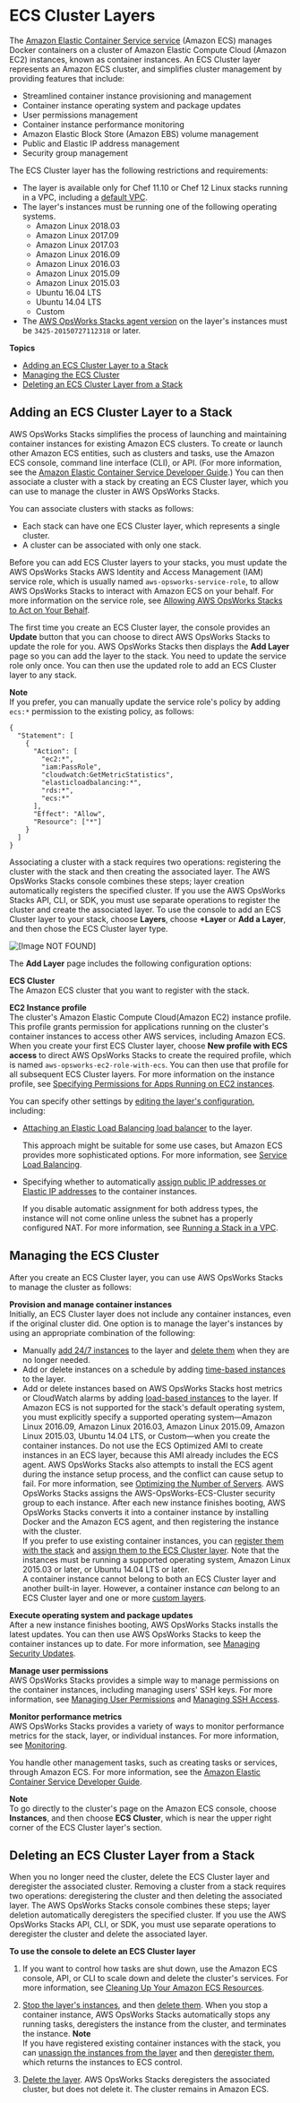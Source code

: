 # ECS Cluster Layers<a name="workinglayers-ecscluster"></a>

The [Amazon Elastic Container Service service](https://docs.aws.amazon.com/AmazonECS/latest/developerguide/Welcome.html) \(Amazon ECS\) manages Docker containers on a cluster of Amazon Elastic Compute Cloud \(Amazon EC2\) instances, known as container instances\. An ECS Cluster layer represents an Amazon ECS cluster, and simplifies cluster management by providing features that include:
+ Streamlined container instance provisioning and management
+ Container instance operating system and package updates
+ User permissions management
+ Container instance performance monitoring
+ Amazon Elastic Block Store \(Amazon EBS\) volume management
+ Public and Elastic IP address management
+ Security group management

The ECS Cluster layer has the following restrictions and requirements:
+ The layer is available only for Chef 11\.10 or Chef 12 Linux stacks running in a VPC, including a [default VPC](https://docs.aws.amazon.com/AWSEC2/latest/UserGuide/ec2-supported-platforms.html)\.
+ The layer's instances must be running one of the following operating systems\.
  + Amazon Linux 2018\.03
  + Amazon Linux 2017\.09
  + Amazon Linux 2017\.03
  + Amazon Linux 2016\.09
  + Amazon Linux 2016\.03
  + Amazon Linux 2015\.09
  + Amazon Linux 2015\.03
  + Ubuntu 16\.04 LTS
  + Ubuntu 14\.04 LTS
  + Custom
+ The [AWS OpsWorks Stacks agent version](workingstacks-creating.md#workingstacks-creating-advanced) on the layer's instances must be `3425-20150727112318` or later\.

**Topics**
+ [Adding an ECS Cluster Layer to a Stack](#workinglayers-ecscluster-add)
+ [Managing the ECS Cluster](#workinglayers-ecscluster-manage)
+ [Deleting an ECS Cluster Layer from a Stack](#workinglayers-ecscluster-delete)

## Adding an ECS Cluster Layer to a Stack<a name="workinglayers-ecscluster-add"></a>

AWS OpsWorks Stacks simplifies the process of launching and maintaining container instances for existing Amazon ECS clusters\. To create or launch other Amazon ECS entities, such as clusters and tasks, use the Amazon ECS console, command line interface \(CLI\), or API\. \(For more information, see the [Amazon Elastic Container Service Developer Guide](https://docs.aws.amazon.com/AmazonECS/latest/developerguide/)\.\) You can then associate a cluster with a stack by creating an ECS Cluster layer, which you can use to manage the cluster in AWS OpsWorks Stacks\.

You can associate clusters with stacks as follows:
+ Each stack can have one ECS Cluster layer, which represents a single cluster\.
+ A cluster can be associated with only one stack\.

Before you can add ECS Cluster layers to your stacks, you must update the AWS OpsWorks Stacks AWS Identity and Access Management \(IAM\) service role, which is usually named `aws-opsworks-service-role`, to allow AWS OpsWorks Stacks to interact with Amazon ECS on your behalf\. For more information on the service role, see [Allowing AWS OpsWorks Stacks to Act on Your Behalf](opsworks-security-servicerole.md)\.

The first time you create an ECS Cluster layer, the console provides an **Update** button that you can choose to direct AWS OpsWorks Stacks to update the role for you\. AWS OpsWorks Stacks then displays the **Add Layer** page so you can add the layer to the stack\. You need to update the service role only once\. You can then use the updated role to add an ECS Cluster layer to any stack\.

**Note**  
If you prefer, you can manually update the service role's policy by adding `ecs:*` permission to the existing policy, as follows:  

```
{
  "Statement": [
    {
      "Action": [
        "ec2:*", 
        "iam:PassRole",
        "cloudwatch:GetMetricStatistics",
        "elasticloadbalancing:*",
        "rds:*",
        "ecs:*"
      ],
      "Effect": "Allow",
      "Resource": ["*"] 
    }
  ]
}
```

Associating a cluster with a stack requires two operations: registering the cluster with the stack and then creating the associated layer\. The AWS OpsWorks Stacks console combines these steps; layer creation automatically registers the specified cluster\. If you use the AWS OpsWorks Stacks API, CLI, or SDK, you must use separate operations to register the cluster and create the associated layer\. To use the console to add an ECS Cluster layer to your stack, choose **Layers**, choose **\+Layer** or **Add a Layer**, and then chose the ECS Cluster layer type\.

![\[Image NOT FOUND\]](http://docs.aws.amazon.com/opsworks/latest/userguide/images/add_layer_ecs.png)

The **Add Layer** page includes the following configuration options:

**ECS Cluster**  
The Amazon ECS cluster that you want to register with the stack\. 

**EC2 Instance profile**  
The cluster's Amazon Elastic Compute Cloud\(Amazon EC2\) instance profile\. This profile grants permission for applications running on the cluster's container instances to access other AWS services, including Amazon ECS\. When you create your first ECS Cluster layer, choose **New profile with ECS access** to direct AWS OpsWorks Stacks to create the required profile, which is named `aws-opsworks-ec2-role-with-ecs`\. You can then use that profile for all subsequent ECS Cluster layers\. For more information on the instance profile, see [Specifying Permissions for Apps Running on EC2 instances](opsworks-security-appsrole.md)\.

You can specify other settings by [editing the layer's configuration](workinglayers-basics-edit.md), including:
+ [Attaching an Elastic Load Balancing load balancer](workinglayers-basics-edit.md#workinglayers-basics-edit-network) to the layer\.

  This approach might be suitable for some use cases, but Amazon ECS provides more sophisticated options\. For more information, see [Service Load Balancing](https://docs.aws.amazon.com/AmazonECS/latest/developerguide/service-load-balancing.html)\.
+ Specifying whether to automatically [assign public IP addresses or Elastic IP addresses](workinglayers-basics-edit.md#workinglayers-basics-edit-network) to the container instances\.

  If you disable automatic assignment for both address types, the instance will not come online unless the subnet has a properly configured NAT\. For more information, see [Running a Stack in a VPC](workingstacks-vpc.md)\.

## Managing the ECS Cluster<a name="workinglayers-ecscluster-manage"></a>

After you create an ECS Cluster layer, you can use AWS OpsWorks Stacks to manage the cluster as follows:

**Provision and manage container instances**  
Initially, an ECS Cluster layer does not include any container instances, even if the original cluster did\. One option is to manage the layer's instances by using an appropriate combination of the following:  
+ Manually [add 24/7 instances](workinginstances-add.md) to the layer and [delete them](workinginstances-delete.md) when they are no longer needed\.
+ Add or delete instances on a schedule by adding [time\-based instances](workinginstances-autoscaling-timebased.md) to the layer\.
+ Add or delete instances based on AWS OpsWorks Stacks host metrics or CloudWatch alarms by adding [load\-based instances](workinginstances-autoscaling-loadbased.md) to the layer\.
If Amazon ECS is not supported for the stack's default operating system, you must explicitly specify a supported operating system—Amazon Linux 2016\.09, Amazon Linux 2016\.03, Amazon Linux 2015\.09, Amazon Linux 2015\.03, Ubuntu 14\.04 LTS, or Custom—when you create the container instances\. Do not use the ECS Optimized AMI to create instances in an ECS layer, because this AMI already includes the ECS agent\. AWS OpsWorks Stacks also attempts to install the ECS agent during the instance setup process, and the conflict can cause setup to fail\.
For more information, see [Optimizing the Number of Servers](best-practices-autoscale.md)\. AWS OpsWorks Stacks assigns the AWS\-OpsWorks\-ECS\-Cluster security group to each instance\. After each new instance finishes booting, AWS OpsWorks Stacks converts it into a container instance by installing Docker and the Amazon ECS agent, and then registering the instance with the cluster\.  
If you prefer to use existing container instances, you can [register them with the stack](registered-instances-register.md) and [assign them to the ECS Cluster layer](registered-instances-assign.md)\. Note that the instances must be running a supported operating system, Amazon Linux 2015\.03 or later, or Ubuntu 14\.04 LTS or later\.  
A container instance cannot belong to both an ECS Cluster layer and another built\-in layer\. However, a container instance *can* belong to an ECS Cluster layer and one or more [custom layers](workinglayers-custom.md)\.

**Execute operating system and package updates**  
After a new instance finishes booting, AWS OpsWorks Stacks installs the latest updates\. You can then use AWS OpsWorks Stacks to keep the container instances up to date\. For more information, see [Managing Security Updates](workingsecurity-updates.md)\. 

**Manage user permissions**  
AWS OpsWorks Stacks provides a simple way to manage permissions on the container instances, including managing users' SSH keys\. For more information, see [Managing User Permissions](opsworks-security-users.md) and [Managing SSH Access](security-ssh-access.md)\.

**Monitor performance metrics**  
AWS OpsWorks Stacks provides a variety of ways to monitor performance metrics for the stack, layer, or individual instances\. For more information, see [Monitoring](monitoring.md)\.

You handle other management tasks, such as creating tasks or services, through Amazon ECS\. For more information, see the [Amazon Elastic Container Service Developer Guide](https://docs.aws.amazon.com/AmazonECS/latest/developerguide/)\.

**Note**  
To go directly to the cluster's page on the Amazon ECS console, choose **Instances**, and then choose **ECS Cluster**, which is near the upper right corner of the ECS Cluster layer's section\.

## Deleting an ECS Cluster Layer from a Stack<a name="workinglayers-ecscluster-delete"></a>

When you no longer need the cluster, delete the ECS Cluster layer and deregister the associated cluster\. Removing a cluster from a stack requires two operations: deregistering the cluster and then deleting the associated layer\. The AWS OpsWorks Stacks console combines these steps; layer deletion automatically deregisters the specified cluster\. If you use the AWS OpsWorks Stacks API, CLI, or SDK, you must use separate operations to deregister the cluster and delete the associated layer\.

**To use the console to delete an ECS Cluster layer**

1. If you want to control how tasks are shut down, use the Amazon ECS console, API, or CLI to scale down and delete the cluster's services\. For more information, see [Cleaning Up Your Amazon ECS Resources](https://docs.aws.amazon.com/AmazonECS/latest/developerguide/ECS_CleaningUp.html)\.

1. [Stop the layer's instances](workinginstances-starting.md#workinginstances-starting-stop), and then [delete them](workinginstances-delete.md)\. When you stop a container instance, AWS OpsWorks Stacks automatically stops any running tasks, deregisters the instance from the cluster, and terminates the instance\.
**Note**  
If you have registered existing container instances with the stack, you can [unassign the instances from the layer](registered-instances-unassign.md) and then [deregister them](registered-instances-deregister.md), which returns the instances to ECS control\.

1. [Delete the layer](workinglayers-basics-delete.md)\. AWS OpsWorks Stacks deregisters the associated cluster, but does not delete it\. The cluster remains in Amazon ECS\. 
